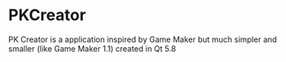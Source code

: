 # PKCreator		
PK Creator is a application inspired by Game Maker but much simpler and smaller (like Game Maker 1.1) created in Qt 5.8